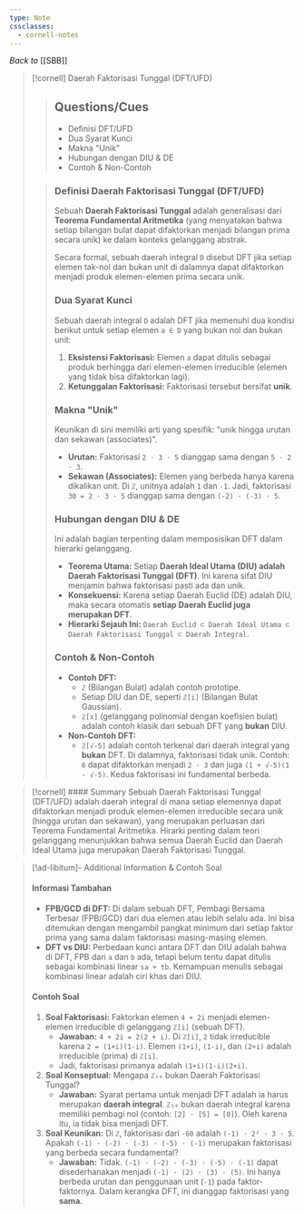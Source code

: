 ```yaml
---
type: Note
cssclasses:
  - cornell-notes
---
```

_Back to_ [[SBB]]

> [!cornell] Daerah Faktorisasi Tunggal (DFT/UFD)
> 
> > ## Questions/Cues
> > 
> > - Definisi DFT/UFD
> > - Dua Syarat Kunci
> > - Makna "Unik"
> > - Hubungan dengan DIU & DE
> > - Contoh & Non-Contoh
> 
> > ### Definisi Daerah Faktorisasi Tunggal (DFT/UFD)
> > 
> > Sebuah **Daerah Faktorisasi Tunggal** adalah generalisasi dari **Teorema Fundamental Aritmetika** (yang menyatakan bahwa setiap bilangan bulat dapat difaktorkan menjadi bilangan prima secara unik) ke dalam konteks gelanggang abstrak.
> > 
> > Secara formal, sebuah daerah integral `D` disebut DFT jika setiap elemen tak-nol dan bukan unit di dalamnya dapat difaktorkan menjadi produk elemen-elemen prima secara unik.
> > 
> > ### Dua Syarat Kunci
> > 
> > Sebuah daerah integral `D` adalah DFT jika memenuhi dua kondisi berikut untuk setiap elemen `a ∈ D` yang bukan nol dan bukan unit:
> > 
> > 1. **Eksistensi Faktorisasi:** Elemen `a` dapat ditulis sebagai produk berhingga dari elemen-elemen irreducible (elemen yang tidak bisa difaktorkan lagi).
> > 2. **Ketunggalan Faktorisasi:** Faktorisasi tersebut bersifat **unik**.
> > 
> > ### Makna "Unik"
> > 
> > Keunikan di sini memiliki arti yang spesifik: "unik hingga urutan dan sekawan (associates)".
> > 
> > - **Urutan:** Faktorisasi `2 ⋅ 3 ⋅ 5` dianggap sama dengan `5 ⋅ 2 ⋅ 3`.
> > - **Sekawan (Associates):** Elemen yang berbeda hanya karena dikalikan unit. Di `ℤ`, unitnya adalah `1` dan `-1`. Jadi, faktorisasi `30 = 2 ⋅ 3 ⋅ 5` dianggap sama dengan `(-2) ⋅ (-3) ⋅ 5`.
> > 
> > ### Hubungan dengan DIU & DE
> > 
> > Ini adalah bagian terpenting dalam memposisikan DFT dalam hierarki gelanggang.
> > 
> > - **Teorema Utama:** Setiap **Daerah Ideal Utama (DIU) adalah Daerah Faktorisasi Tunggal (DFT)**. Ini karena sifat DIU menjamin bahwa faktorisasi pasti ada dan unik.
> > - **Konsekuensi:** Karena setiap Daerah Euclid (DE) adalah DIU, maka secara otomatis **setiap Daerah Euclid juga merupakan DFT**.
> > - **Hierarki Sejauh Ini:** `Daerah Euclid ⊂ Daerah Ideal Utama ⊂ Daerah Faktorisasi Tunggal ⊂ Daerah Integral`.
> > 
> > ### Contoh & Non-Contoh
> > 
> > - **Contoh DFT:**
> >     - `ℤ` (Bilangan Bulat) adalah contoh prototipe.
> >     - Setiap DIU dan DE, seperti `ℤ[i]` (Bilangan Bulat Gaussian).
> >     - `ℤ[x]` (gelanggang polinomial dengan koefisien bulat) adalah contoh klasik dari sebuah DFT yang **bukan** DIU.
> > - **Non-Contoh DFT:**
> >     - `ℤ[√-5]` adalah contoh terkenal dari daerah integral yang **bukan** DFT. Di dalamnya, faktorisasi tidak unik. Contoh: `6` dapat difaktorkan menjadi `2 ⋅ 3` dan juga `(1 + √-5)(1 - √-5)`. Kedua faktorisasi ini fundamental berbeda.

> [!cornell] #### Summary
> Sebuah Daerah Faktorisasi Tunggal (DFT/UFD) adalah daerah integral di mana setiap elemennya dapat difaktorkan menjadi produk elemen-elemen irreducible secara unik (hingga urutan dan sekawan), yang merupakan perluasan dari Teorema Fundamental Aritmetika. Hirarki penting dalam teori gelanggang menunjukkan bahwa semua Daerah Euclid dan Daerah Ideal Utama juga merupakan Daerah Faktorisasi Tunggal.

> [!ad-libitum]- Additional Information & Contoh Soal
> 
> #### Informasi Tambahan
> 
> - **FPB/GCD di DFT:** Di dalam sebuah DFT, Pembagi Bersama Terbesar (FPB/GCD) dari dua elemen atau lebih selalu ada. Ini bisa ditemukan dengan mengambil pangkat minimum dari setiap faktor prima yang sama dalam faktorisasi masing-masing elemen.
> - **DFT vs DIU:** Perbedaan kunci antara DFT dan DIU adalah bahwa di DFT, FPB dari `a` dan `b` ada, tetapi belum tentu dapat ditulis sebagai kombinasi linear `sa + tb`. Kemampuan menulis sebagai kombinasi linear adalah ciri khas dari DIU.
> 
> #### Contoh Soal
> 
> 1. **Soal Faktorisasi:** Faktorkan elemen `4 + 2i` menjadi elemen-elemen irreducible di gelanggang `ℤ[i]` (sebuah DFT).
>     - **Jawaban:** `4 + 2i = 2(2 + i)`. Di `ℤ[i]`, `2` tidak irreducible karena `2 = (1+i)(1-i)`. Elemen `(1+i)`, `(1-i)`, dan `(2+i)` adalah irreducible (prima) di `ℤ[i]`.
>     - Jadi, faktorisasi primanya adalah `(1+i)(1-i)(2+i)`.
> 2. **Soal Konseptual:** Mengapa `ℤ₁₀` bukan Daerah Faktorisasi Tunggal?
>     - **Jawaban:** Syarat pertama untuk menjadi DFT adalah ia harus merupakan **daerah integral**. `ℤ₁₀` bukan daerah integral karena memiliki pembagi nol (contoh: `[2] ⋅ [5] = [0]`). Oleh karena itu, ia tidak bisa menjadi DFT.
> 3. **Soal Keunikan:** Di `ℤ`, faktorisasi dari `-60` adalah `(-1) ⋅ 2² ⋅ 3 ⋅ 5`. Apakah `(-1) ⋅ (-2) ⋅ (-3) ⋅ (-5) ⋅ (-1)` merupakan faktorisasi yang berbeda secara fundamental?
>     - **Jawaban:** Tidak. `(-1) ⋅ (-2) ⋅ (-3) ⋅ (-5) ⋅ (-1)` dapat disederhanakan menjadi `(-1) ⋅ (2) ⋅ (3) ⋅ (5)`. Ini hanya berbeda urutan dan penggunaan unit (`-1`) pada faktor-faktornya. Dalam kerangka DFT, ini dianggap faktorisasi yang **sama**.